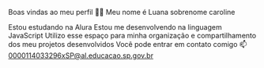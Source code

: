 Boas vindas ao meu perfil 💙💙
Meu nome é Luana sobrenome caroline

Estou estudando na Alura
Estou me desenvolvendo na linguagem JavaScript
Utilizo esse espaço para minha organização e compartilhamento dos meu projetos desenvolvidos
Você pode entrar em contato comigo 📫
0000114033296xSP@al.educacao.sp.gov.br
